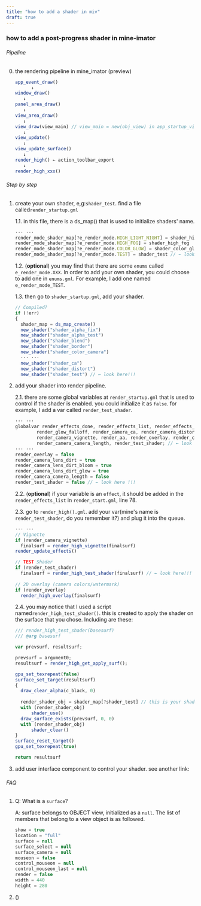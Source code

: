 ```yaml
---
title: "how to add a shader in miv"
draft: true
---
```


### how to add a post-progress shader in mine-imator

###### Pipeline

0. the rendering pipeline in mine_imator (preview)

   ```javascript
   app_event_draw()
         ↓
   window_draw()
   	  ↓
   panel_area_draw()
   	  ↓
   view_area_draw()
   	  ↓
   view_draw(view_main) // view_main = new(obj_view) in app_startup_views()
   	  ↓
   view_update()
   	  ↓
   view_update_surface()
   	  ↓
   render_high() ← action_toolbar_export
   	  ↓
   render_high_xxx()
   ```

###### Step by step

1. create your own shader, e,g:`shader_test`. find a file called`render_startup.gml`

   1.1. in this file, there is a ds_map() that is used to initialize shaders' name.

      ```javascript
      ··· ···
      render_mode_shader_map[?e_render_mode.HIGH_LIGHT_NIGHT] = shader_high_light_night
      render_mode_shader_map[?e_render_mode.HIGH_FOG] = shader_high_fog
      render_mode_shader_map[?e_render_mode.COLOR_GLOW] = shader_color_glow
      render_mode_shader_map[?e_render_mode.TEST] = shader_test // ← look here!!!
      ```

   1.2. (**optional**) you may find that there are some `enums` called `e_render_mode.XXX`. In order to add your own shader, you could choose to add one in `enums.gml`. For example, I add one named `e_render_mode_TEST`.

   1.3. then go to `shader_startup.gml`, add your shader.

      ```javascript
      // Compiled?
      if (!err)
      {
      	shader_map = ds_map_create()
      	new_shader("shader_alpha_fix")
      	new_shader("shader_alpha_test")
      	new_shader("shader_blend")
      	new_shader("shader_border")
      	new_shader("shader_color_camera")
      	··· ···
      	new_shader("shader_ca")
      	new_shader("shader_distort")
      	new_shader("shader_test") // ← look here!!!
      ```

      

2. add your shader into render pipeline. 

   2.1. there are some global variables at `render_startup.gml` that is used to control if the shader is enabled. you could initialize it as `false`. for example, I add a var called `render_test_shader`.

      ```javascript
      ··· ···
      globalvar render_effects_done, render_effects_list, render_effects_progress, render_camera_bloom, render_camera_dof, render_glow,
      		  render_glow_falloff, render_camera_ca, render_camera_distort, render_camera_color_correction, render_camera_grain,
      		  render_camera_vignette, render_aa, render_overlay, render_camera_lens_dirt, render_camera_lens_dirt_bloom, render_camera_lens_dirt_glow, 
      		  render_camera_camera_length, render_test_shader; // ← look here !!!
      ··· ···
      render_overlay = false
      render_camera_lens_dirt = true
      render_camera_lens_dirt_bloom = true
      render_camera_lens_dirt_glow = true
      render_camera_camera_length = false
      render_test_shader = false // ← look here !!!
      ```

      

   2.2. (**optional**) if your variable is an `effect`, it should be added in the `render_effects_list` in `render_start.gml`, line 78.

   2.3. go to `render_high().gml`. add your var(mine's name is `render_test_shader`, do you remember it?) and plug it into the queue.

      ```javascript
      ··· ···
      // Vignette
      if (render_camera_vignette)
      	finalsurf = render_high_vignette(finalsurf)
      render_update_effects()
      
      // TEST Shader
      if (render_test_shader)
      	finalsurf = render_high_test_shader(finalsurf) // ← look here!!!
      	
      // 2D overlay (camera colors/watermark)
      if (render_overlay)
      	render_high_overlay(finalsurf)
      ```

   2.4. you may notice that I used a script named`render_high_test_shader()`. this is created to apply the shader on the surface that you chose. Including are these:

      ```javascript
      /// render_high_test_shader(basesurf)
      /// @arg basesurf
      
      var prevsurf, resultsurf;
      
      prevsurf = argument0;
      resultsurf = render_high_get_apply_surf();
      
      gpu_set_texrepeat(false)
      surface_set_target(resultsurf)
      {
      	draw_clear_alpha(c_black, 0)
      		
      	render_shader_obj = shader_map[?shader_test] // this is your shader's name
      	with (render_shader_obj)
      		shader_use()
      	draw_surface_exists(prevsurf, 0, 0)
      	with (render_shader_obj)
      		shader_clear()
      }
      surface_reset_target()
      gpu_set_texrepeat(true)
      
      return resultsurf
      ```

3. add user interface component to control your shader. see another link:

###### FAQ

1. Q: What is a `surface`?

   A: surface belongs to OBJECT view, initialized as a `null`. The list of members that belong to a view object is as followed.

   ```javascript
   show = true
   location = "full"
   surface = null
   surface_select = null
   surface_camera = null
   mouseon = false
   control_mouseon = null
   control_mouseon_last = null
   render = false
   width = 440
   height = 280
   ```

   

2. ()